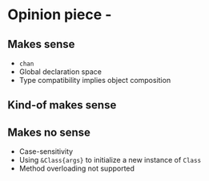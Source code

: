 # Opinion piece - 

## Makes sense

- `chan`
- Global declaration space
- Type compatibility implies object composition

## Kind-of makes sense

## Makes no sense

- Case-sensitivity
- Using `&Class{args}` to initialize a new instance of `Class`
- Method overloading not supported
